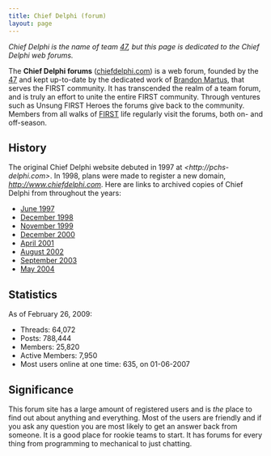 ```yaml
---
title: Chief Delphi (forum)
layout: page
---
```


_Chief Delphi is the name of team [47](/frc0000/47), but this page is
dedicated to the Chief Delphi web forums._

The **Chief Delphi forums** ([chiefdelphi.com](http://chiefdelphi.com
"http://chiefdelphi.com" )) is a web forum, founded by the [47](/frc0000/47)
and kept up-to-date by the dedicated work of
[Brandon Martus](brandon-martus), that serves the
FIRST community. It has
transcended the realm of a team forum, and is truly an effort to unite the
entire FIRST community. Through ventures such as Unsung FIRST
Heroes the forums give
back to the community. Members from all walks of [FIRST](FIRST) life regularly
visit the forums, both on- and off-season.

## History

The original Chief Delphi website debuted in 1997 at _<http://pchs-
delphi.com>_. In 1998, plans were made to register a new domain,
_<http://www.chiefdelphi.com>_. Here are links to archived copies of Chief
Delphi from throughout the years:

  * [June 1997](http://web.archive.org/web/19970601092730/http://www.pchs-delphi.com/ "http://web.archive.org/web/19970601092730/http://www.pchs-delphi.com/" )
  * [December 1998](http://web.archive.org/web/19981212023729/www.chiefdelphi.com/ "http://web.archive.org/web/19981212023729/www.chiefdelphi.com/" )
  * [November 1999](http://web.archive.org/web/19991109145536/www.chiefdelphi.com/ "http://web.archive.org/web/19991109145536/www.chiefdelphi.com/" )
  * [December 2000](http://web.archive.org/web/20001204221400/http://www.chiefdelphi.com/ "http://web.archive.org/web/20001204221400/http://www.chiefdelphi.com/" )
  * [April 2001](http://web.archive.org/web/20010401193933/http://www.chiefdelphi.com/ "http://web.archive.org/web/20010401193933/http://www.chiefdelphi.com/" )
  * [August 2002](http://web.archive.org/web/20020728025134/www.chiefdelphi.com/forums/portal.php "http://web.archive.org/web/20020728025134/www.chiefdelphi.com/forums/portal.php" )
  * [September 2003](http://web.archive.org/web/20031003073306/www.chiefdelphi.com/forums/portal.php "http://web.archive.org/web/20031003073306/www.chiefdelphi.com/forums/portal.php" )
  * [May 2004](http://web.archive.org/web/20040605182030/www.chiefdelphi.com/forums/portal.php "http://web.archive.org/web/20040605182030/www.chiefdelphi.com/forums/portal.php" )

## Statistics

As of February 26, 2009:

* Threads: 64,072 
* Posts: 788,444 
* Members: 25,820 
* Active Members: 7,950 
* Most users online at one time: 635, on 01-06-2007 

## Significance

This forum site has a large amount of registered users and is _the_ place to
find out about anything and everything. Most of the users are friendly and if
you ask any question you are most likely to get an answer back from someone.
It is a good place for rookie teams to start. It has forums for every thing
from programming to mechanical to just chatting.
